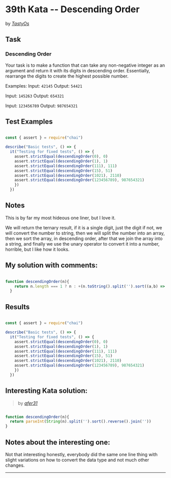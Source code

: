 # 39th Kata -- Descending Order


by *[TastyOs](https://www.codewars.com/users/TastyOs)*


## Task

### Descending Order


Your task is to make a function that can take any non-negative integer as an argument and return it with its digits in descending order. Essentially, rearrange the digits to create the highest possible number.

Examples:
Input: ```42145``` Output: ```54421```

Input: ```145263``` Output: ```654321```

Input: ```123456789``` Output: ```987654321```




## Test Examples

```js

const { assert } = require("chai")

describe("Basic tests", () => {
  it("Testing for fixed tests", () => {
    assert.strictEqual(descendingOrder(0), 0)
    assert.strictEqual(descendingOrder(1), 1)
    assert.strictEqual(descendingOrder(111), 111)
    assert.strictEqual(descendingOrder(15), 51)
    assert.strictEqual(descendingOrder(1021), 2110)
    assert.strictEqual(descendingOrder(123456789), 987654321)
    })
  })
```


## Notes

This is by far my most hideous one liner, but I love it.

We will return the ternary result, if it is a single digit, just the digit
if not, we will convert the number to string, then we will split the number into an array, then we sort the array, in descending order, after that we join the array into a string, and finally we use the unary operator to convert it into a number, horrible, but I like how it looks.


## My solution with comments:

```js

function descendingOrder(n){
    return n.length === 1 ? n : +(n.toString().split('').sort((a,b) => b - a).join(''));
  }
```


## Results

```js

const { assert } = require("chai")

describe("Basic tests", () => {
  it("Testing for fixed tests", () => {
    assert.strictEqual(descendingOrder(0), 0)
    assert.strictEqual(descendingOrder(1), 1)
    assert.strictEqual(descendingOrder(111), 111)
    assert.strictEqual(descendingOrder(15), 51)
    assert.strictEqual(descendingOrder(1021), 2110)
    assert.strictEqual(descendingOrder(123456789), 987654321)
    })
  })
```

## Interesting Kata solution:
> by *[afer31](https://www.codewars.com/users/afer31)*

```js

function descendingOrder(n){
  return parseInt(String(n).split('').sort().reverse().join(''))
}
```

## Notes about the interesting one:

Not that interesting honestly, everybody did the same one line thing with slight variations on how to convert the data type and not much other changes.


---